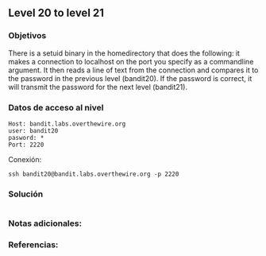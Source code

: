 ## Level 20 to level 21

### Objetivos 
There is a setuid binary in the homedirectory that does the following: it makes a connection to localhost on the port you specify as a commandline argument. It then reads a line of text from the connection and compares it to the password in the previous level (bandit20). If the password is correct, it will transmit the password for the next level (bandit21).

### Datos de acceso al nivel 

```
Host: bandit.labs.overthewire.org  
user: bandit20
pasword: *
Port: 2220
```

 Conexión:
```
ssh bandit20@bandit.labs.overthewire.org -p 2220
```

### Solución 

``` bash

```

### Notas adicionales:



### Referencias:
